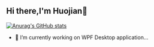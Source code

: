 ## Hi there,I'm Huojian👋
[![Anurag's GitHub stats](https://github-readme-stats.vercel.app/api?username=huojian-jan)](https://github.com/anuraghazra/github-readme-stats)

- 🔭 I’m currently working on WPF Desktop application...
